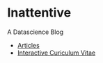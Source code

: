 # Inattentive
A Datascience Blog

- [Articles](Data%20Analytics%20Articles/Contents.md)
- [Interactive Curiculum Vitae](https://olajidechris.github.io/Interactive-CV/)
